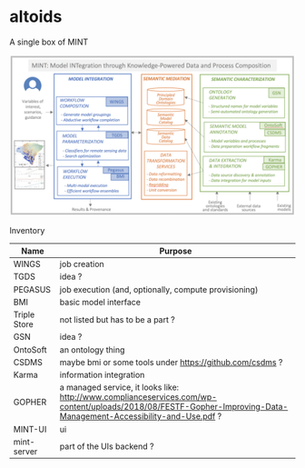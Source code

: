 # altoids
A single box of MINT

![mint parts](mint-parts.png)

Inventory

| Name  | Purpose |
| ------------- | ------------- |
| WINGS | job creation |
| TGDS | idea ? |
| PEGASUS | job execution (and, optionally, compute provisioning) |
| BMI | basic model interface |
| Triple Store | not listed but has to be a part ? |
| GSN | idea ? |
| OntoSoft | an ontology thing |
| CSDMS | maybe bmi or some tools under https://github.com/csdms ? |
| Karma | information integration |
| GOPHER | a managed service, it looks like: http://www.complianceservices.com/wp-content/uploads/2018/08/FESTF-Gopher-Improving-Data-Management-Accessibility-and-Use.pdf ? |
| MINT-UI | ui |
| mint-server | part of the UIs backend ? |

